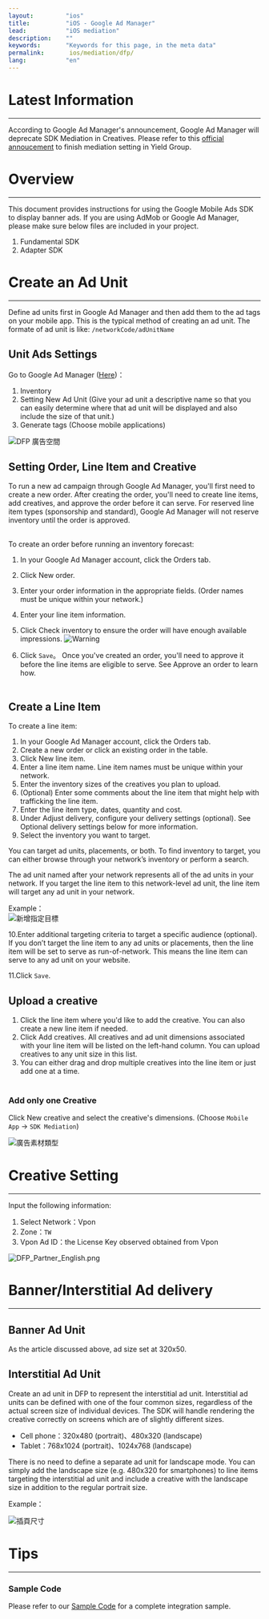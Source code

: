 ```yaml
---
layout:         "ios"
title:          "iOS - Google Ad Manager"
lead:           "iOS mediation"
description:    ""
keywords:       "Keywords for this page, in the meta data"
permalink:       ios/mediation/dfp/
lang:           "en"
---
```

# Latest Information
---
According to Google Ad Manager's announcement, Google Ad Manager will deprecate SDK Mediation in Creatives. Please refer to this [official annoucement](https://support.google.com/admanager/answer/9020684) to finish mediation setting in Yield Group.


# Overview
---
This document provides instructions for using the Google Mobile Ads SDK to display banner ads. If you are using AdMob or Google Ad Manager, please make sure below files are included in your project.

1. Fundamental SDK
2. Adapter SDK


# Create an Ad Unit
---
Define ad units first in Google Ad Manager and then add them to the ad tags on your mobile app. This is the typical method of creating an ad unit. The formate of ad unit is like: `/networkCode/adUnitName`


## Unit Ads Settings
Go to Google Ad Manager ([Here])：

1. Inventory
2. Setting New Ad Unit (Give your ad unit a descriptive name so that you can easily determine where that ad unit will be displayed and also include the size of that unit.)
3. Generate tags (Choose mobile applications)

![DFP 廣告空間]

## Setting Order, Line Item and Creative
To run a new ad campaign through Google Ad Manager, you'll first need to create a new order. After creating the order, you'll need to create line items, add creatives, and approve the order before it can serve. For reserved line item types (sponsorship and standard), Google Ad Manager will not reserve inventory until the order is approved.<br><br>


To create an order before running an inventory forecast:

1. In your Google Ad Manager account, click the Orders tab.
2. Click New order.
3. Enter your order information in the appropriate fields.
(Order names must be unique within your network.)

4. Enter your line item information.
5. Click Check inventory to ensure the order will have enough available impressions.
![Warning]

6. Click `Save`。
Once you've created an order, you'll need to approve it before the line items are eligible to serve. See Approve an order to learn how.
<br><br>

## Create a Line Item
To create a line item:

1. In your Google Ad Manager account, click the Orders tab.
2. Create a new order or click an existing order in the table.
3. Click New line item.
4. Enter a line item name. Line item names must be unique within your network.
5. Enter the inventory sizes of the creatives you plan to upload.
6. (Optional) Enter some comments about the line item that might help with trafficking the line item.
7. Enter the line item type, dates, quantity and cost.
8. Under Adjust delivery, configure your delivery settings (optional). See Optional delivery settings below for more information.
9. Select the inventory you want to target.

You can target ad units, placements, or both. To find inventory to target, you can either browse through your network’s inventory or perform a search.

The ad unit named after your network represents all of the ad units in your network. If you target the line item to this network-level ad unit, the line item will target any ad unit in your network.

Example：<br>
![新增指定目標]

10.Enter additional targeting criteria to target a specific audience (optional). If you don’t target the line item to any ad units or placements, then the line item will be set to serve as run-of-network. This means the line item can serve to any ad unit on your website.

11.Click `Save`.

## Upload a creative

1. Click the line item where you'd like to add the creative. You can also create a new line item if needed.
2. Click Add creatives. All creatives and ad unit dimensions associated with your line item will be listed on the left-hand column. You can upload creatives to any unit size in this list.
3. You can either drag and drop multiple creatives into the line item or just add one at a time.<br><br>

### Add only one Creative
Click New creative and select the creative's dimensions. (Choose `Mobile App` → `SDK Mediation`)

![廣告素材類型]

# Creative Setting
---
Input the following information:

1. Select Network：Vpon
2. Zone：`TW`
3. Vpon Ad ID：the License Key observed obtained from Vpon

![DFP_Partner_English.png]



# Banner/Interstitial Ad delivery
---

## Banner Ad Unit
As the article discussed above, ad size set at 320x50.

## Interstitial Ad Unit
Create an ad unit in DFP to represent the interstitial ad unit. Interstitial ad units can be defined with one of the four common sizes, regardless of the actual screen size of individual devices. The SDK will handle rendering the creative correctly on screens which are of slightly different sizes.

* Cell phone：320x480 (portrait)、480x320 (landscape)
* Tablet：768x1024 (portrait)、1024x768 (landscape)

There is no need to define a separate ad unit for landscape mode. You can simply add the landscape size (e.g. 480x320 for smartphones) to line items targeting the interstitial ad unit and include a creative with the landscape size in addition to the regular portrait size.

Example：

![插頁尺寸]



# Tips
---

### Sample Code
Please refer to our [Sample Code] for a complete integration sample.


[integration guide]: ../../integration-guide
[Sample Code]: {{site.baseurl}}/ios/download/#dfp
[Here]: https://www.google.com/dfp/
[DFP 廣告空間]: {{site.imgurl}}/AppAdManager_03.png
[DFP_Partner_English.png]: {{site.imgurl}}/DFP_Partner_English.png
[新增指定目標]: {{site.imgurl}}/AddTargeting.png
[廣告素材類型]: {{site.imgurl}}/SDKMediation.png
[Warning]: {{site.imgurl}}/DFP_EN2.png
[插頁尺寸]: {{site.imgurl}}/dfp_interstitial.png
